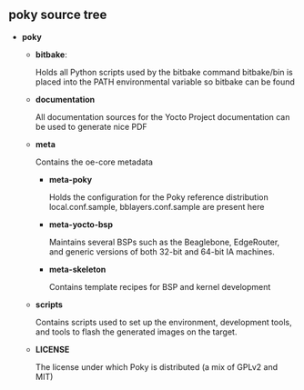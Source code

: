 
## poky source tree

- **poky**
	- **bitbake**:

		Holds all Python scripts used by the bitbake command bitbake/bin is placed into the PATH environmental variable so bitbake can be found

	- **documentation**

		All documentation sources for the Yocto Project documentation can be used to generate nice PDF

	- **meta**

	  Contains the oe-core metadata

		- **meta-poky**

		  Holds the configuration for the Poky reference distribution	local.conf.sample, bblayers.conf.sample are present here

		- **meta-yocto-bsp**

		  Maintains several BSPs such as the Beaglebone, EdgeRouter, and generic versions of both 32-bit and 64-bit IA machines.

		- **meta-skeleton**

		  Contains template recipes for BSP and kernel development

	- **scripts**

	  Contains scripts used to set up the environment, development tools, and tools to flash the generated images on the target.

	- **LICENSE**

	  The license under which Poky is distributed (a mix of GPLv2 and MIT)